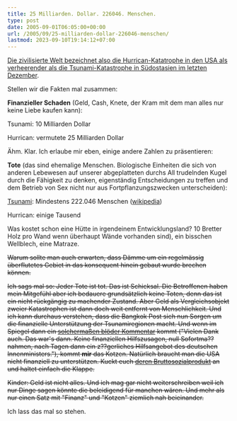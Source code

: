 ```yaml
---
title: 25 Milliarden. Dollar. 226046. Menschen.
type: post
date: 2005-09-01T06:05:00+00:00
url: /2005/09/25-milliarden-dollar-226046-menschen/
lastmod: 2023-09-10T19:14:12+07:00
---
```

[Die zivilisierte Welt bezeichnet also die Hurrican-Katatrophe in den USA als verheerender als die Tsunami-Katastrophe in Südostasien im letzten Dezember][1].

Stellen wir die Fakten mal zusammen:

**Finanzieller Schaden** (Geld, Cash, Knete, der Kram mit dem man alles nur keine Liebe kaufen kann):

Tsunami: 10 Milliarden Dollar

Hurrican: vermutete 25 Milliarden Dollar

Ähm. Klar. Ich erlaube mir eben, einige andere Zahlen zu präsentieren:

**Tote** (das sind ehemalige Menschen. Biologische Einheiten die sich von anderen Lebewesen auf unserer abgeplatteten durchs All trudelnden Kugel durch die Fähigkeit zu denken, eigenständig Entscheidungen zu treffen und dem Betrieb von Sex nicht nur aus Fortpflanzungszwecken unterscheiden):

[Tsunami][2]: Mindestens 222.046 Menschen ([wikipedia][3])

Hurrican: einige Tausend

Was kostet schon eine Hütte in irgendeinem Entwicklungsland? 10 Bretter Holz pro Wand wenn überhaupt Wände vorhanden sind), ein bisschen Wellblech, eine Matraze.

<del>Warum sollte man auch erwarten, dass Dämme um ein regelmässig überflutetes Gebiet in das konsequent hinein gebaut wurde brechen können.</del>

<del>Ich sags mal so: Jeder Tote ist tot. Das ist Schicksal. Die Betroffenen haben mein Mitgefühl aber ich bedauere grundsätzlich keine Toten, denn das ist ein nicht rückgängig zu machender Zustand. Aber Geld als Vergleichsobjekt zweier Katastrophen ist dann doch weit entfernt von Menschlichkeit. Und ich kann durchaus verstehen, dass die Bangkok Post sich nun Sorgen um die finanzielle Unterstützung der Tsunamiregionen macht. Und wenn im Spiegel dann ein <a href="http://www.spiegel.de/politik/deutschland/0,1518,372407,00.html">solchermaßen blöder Kommentar</a> kommt ("Vielen Dank auch. Das war's dann. Keine finanziellen Hilfszusagen, null Sofortma??nahmen, nach Tagen dann ein z??gerliches Hilfsangebot des deutschen Innenministers."), kommt <strong>mir</strong> das Kotzen. Natürlich braucht man die USA nicht finanziell zu unterstützen. Kuckt euch <a href="http://de.wikipedia.org/wiki/USA#Wirtschaft">deren Bruttosozialprodukt</a> an und haltet einfach die Klappe.</del>

<del>Kinder: Geld ist nicht alles. Und ich mag gar nicht weiterschreiben weil ich nur Dinge sagen könnte die beleidigend für manchen wären. Und mehr als nur einen Satz mit "Finanz" und "Kotzen" ziemlich nah beieinander.</del>

Ich lass das mal so stehen.

 [1]: http://www.netzeitung.de/ausland/355771.html
 [2]: http://de.wikipedia.org/wiki/Erdbeben_im_Indischen_Ozean_2004
 [3]: http://de.wikipedia.org/wiki/Tsunami#Die_gr.C3.B6.C3.9Ften_Tsunamis
